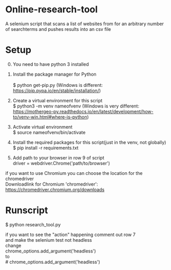 # Online-research-tool
A selenium script that scans a list of websites from for an arbitrary number of searchterms and pushes results into an csv file

# Setup
0) You need to have python 3 installed 

2) Install the package manager for Python <br>  
  $ python get-pip.py 
(Windows is different: https://pip.pypa.io/en/stable/installation/)

3) Create a virtual environment for this script <br> 
  $ python3 -m venv nameofvenv
(Windows is very different: https://mothergeo-py.readthedocs.io/en/latest/development/how-to/venv-win.html#where-is-python)
  
4) Activate virtual environment <br> 
  $ source nameofvenv/bin/activate 

5) Install the required packages for this script(just in the venv, not globally) <br> 
  $ pip install -r requirements.txt

6) Add path to your browser in row 9 of script <br> 
  driver = webdriver.Chrome('path/to/browser')
  
if you want to use Chromium you can choose the location for the chromedriver<br> 
Downloadlink for Chromium 'chromedriver': <br> 
https://chromedriver.chromium.org/downloads
  
# Runscript
$ python research_tool.py 
  
if you want to see the "action" happening comment out row 7 <br>
and make the selenium test not headless
  <br> change 
  <br> chrome_options.add_argument('headless')
  <br> to
  <br> \# chrome_options.add_argument('headless')

